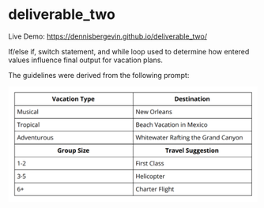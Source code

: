 # deliverable_two

Live Demo: https://dennisbergevin.github.io/deliverable_two/

If/else if, switch statement, and while loop used to determine how entered values influence final output for vacation plans. 

The guidelines were derived from the following prompt:

![Vacation Prompt](/images/vacationprompt.png)
